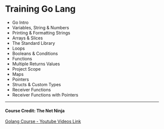 # Training Go Lang

- Go Intro
- Variables, String & Numbers
- Printing & Formatting Strings
- Arrays & Slices
- The Standard Library
- Loops
- Booleans & Conditions
- Functions
- Multiple Returns Values
- Project Scope
- Maps
- Pointers
- Structs & Custom Types
- Receiver Functions
- Receiver Functions with Pointers

<hr>

#### Course Credit: The Net Ninja 

[Golang Course - Youtube Videos Link](https://www.youtube.com/watch?v=etSN4X_fCnM&list=PL4cUxeGkcC9gC88BEo9czgyS72A3doDeM&index=1)
